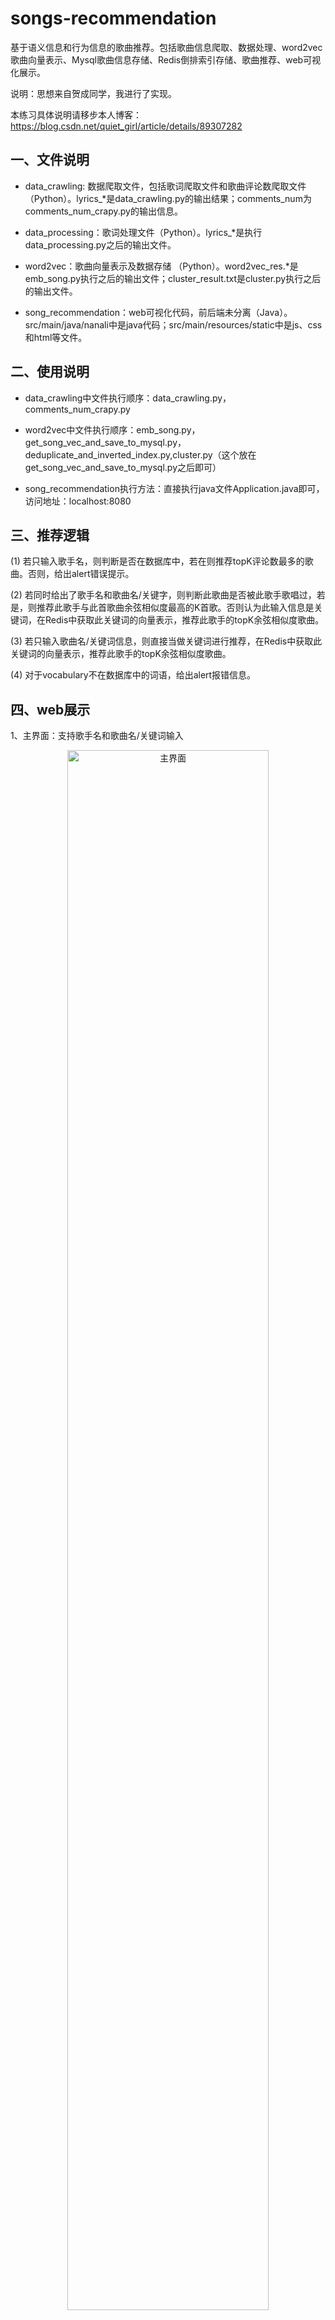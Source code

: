 # songs-recommendation
基于语义信息和行为信息的歌曲推荐。包括歌曲信息爬取、数据处理、word2vec歌曲向量表示、Mysql歌曲信息存储、Redis倒排索引存储、歌曲推荐、web可视化展示。

说明：思想来自贺成同学，我进行了实现。

本练习具体说明请移步本人博客：https://blog.csdn.net/quiet_girl/article/details/89307282

## 一、文件说明

- data_crawling: 数据爬取文件，包括歌词爬取文件和歌曲评论数爬取文件（Python）。lyrics_\*是data_crawling.py的输出结果；comments_num为comments_num_crapy.py的输出信息。

- data_processing：歌词处理文件（Python）。lyrics_\*是执行data_processing.py之后的输出文件。

- word2vec：歌曲向量表示及数据存储 （Python）。word2vec_res.\*是emb_song.py执行之后的输出文件；cluster_result.txt是cluster.py执行之后的输出文件。

- song_recommendation：web可视化代码，前后端未分离（Java）。src/main/java/nanali中是java代码；src/main/resources/static中是js、css和html等文件。


## 二、使用说明

- data_crawling中文件执行顺序：data_crawling.py，comments_num_crapy.py

- word2vec中文件执行顺序：emb_song.py，get_song_vec_and_save_to_mysql.py，deduplicate_and_inverted_index.py,cluster.py（这个放在get_song_vec_and_save_to_mysql.py之后即可）

- song_recommendation执行方法：直接执行java文件Application.java即可，访问地址：localhost:8080

## 三、推荐逻辑

(1) 若只输入歌手名，则判断是否在数据库中，若在则推荐topK评论数最多的歌曲。否则，给出alert错误提示。

(2) 若同时给出了歌手名和歌曲名/关键字，则判断此歌曲是否被此歌手歌唱过，若是，则推荐此歌手与此首歌曲余弦相似度最高的K首歌。否则认为此输入信息是关键词，在Redis中获取此关键词的向量表示，推荐此歌手的topK余弦相似度歌曲。

(3) 若只输入歌曲名/关键词信息，则直接当做关键词进行推荐，在Redis中获取此关键词的向量表示，推荐此歌手的topK余弦相似度歌曲。

(4) 对于vocabulary不在数据库中的词语，给出alert报错信息。

## 四、web展示

1、主界面：支持歌手名和歌曲名/关键词输入

<div align=center><img src="https://github.com/Nana0606/songs-recommendation/blob/master/imgs/main.png" width="80%" alt="主界面"/></div>

2、只输入歌手信息，这里举例：周杰伦

<div align=center><img src="https://github.com/Nana0606/songs-recommendation/blob/master/imgs/only_singer.png" width="80%" alt="只输入歌手信息_周杰伦"/></div>

3、输入歌手信息和关键词

<div align=center><img src="https://github.com/Nana0606/songs-recommendation/blob/master/imgs/singer_and_song1.png" width="80%" alt="输入歌手和歌曲信息_邓紫棋/多远都要在一起"/></div>
<div align=center><img src="https://github.com/Nana0606/songs-recommendation/blob/master/imgs/singer_and_song2.png" width="80%" alt="输入歌手和歌曲信息_陈奕迅/爱情"/></div>

4、只输入关键词，这里举例：甜蜜、自由
<div align=center><img src="https://github.com/Nana0606/songs-recommendation/blob/master/imgs/only_keyword1.png" width="80%" alt="只输入关键词信息_甜蜜"/></div>
<div align=center><img src="https://github.com/Nana0606/songs-recommendation/blob/master/imgs/only_keyword2.png" width="80%" alt="只输入关键词信息_自由"/></div>

## 五、v2版本说明

暂时本系统主要基于训练而成的vector信息进行推荐，主要存在的问题如下：
>(1) 歌词信息不是很多，可能影响vector的训练质量。     
>(2) 歌词信息只涉及到歌曲的语义信息，因为此推荐基于纯语义，也就是说如果歌曲歌词比较类似，则会作为推荐结果。但是用户行为，比如用户喜好没有添加进来。

v2版本改进点：
>爬取网易云歌单信息，因为歌单是用户创建的，在很大程序上可以反映此用户的喜好，无论是歌词、歌曲风格、歌手等这都反映了用户的行为信息。后续将考虑使用歌单信息将每首歌表示成一个vector，这个vector则不仅考虑了语义信息，还包括用户喜好、歌曲风格等隐含信息。

未完待更~
